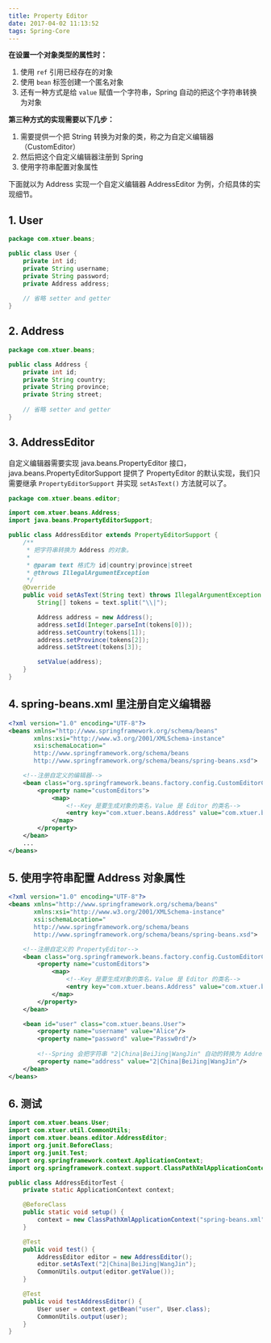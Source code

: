 ```yaml
---
title: Property Editor
date: 2017-04-02 11:13:52
tags: Spring-Core
---
```


**在设置一个对象类型的属性时：**
1. 使用 `ref` 引用已经存在的对象
2. 使用 `bean` 标签创建一个匿名对象
3. 还有一种方式是给 `value` 赋值一个字符串，Spring 自动的把这个字符串转换为对象

**第三种方式的实现需要以下几步：**
1. 需要提供一个把 String 转换为对象的类，称之为自定义编辑器（CustomEditor）
2. 然后把这个自定义编辑器注册到 Spring
3. 使用字符串配置对象属性<!--more-->

下面就以为 Address 实现一个自定义编辑器 AddressEditor 为例，介绍具体的实现细节。

## 1. User
```java
package com.xtuer.beans;

public class User {
    private int id;
    private String username;
    private String password;
    private Address address;
    
    // 省略 setter and getter
}
```

## 2. Address
```java
package com.xtuer.beans;

public class Address {
    private int id;
    private String country;
    private String province;
    private String street;
    
    // 省略 setter and getter
}
```

## 3. AddressEditor
自定义编辑器需要实现 java.beans.PropertyEditor 接口，java.beans.PropertyEditorSupport 提供了 PropertyEditor 的默认实现，我们只需要继承 `PropertyEditorSupport` 并实现
`setAsText()` 方法就可以了。

```java
package com.xtuer.beans.editor;

import com.xtuer.beans.Address;
import java.beans.PropertyEditorSupport;

public class AddressEditor extends PropertyEditorSupport {
    /**
     * 把字符串转换为 Address 的对象。
     *
     * @param text 格式为 id|country|province|street
     * @throws IllegalArgumentException
     */
    @Override
    public void setAsText(String text) throws IllegalArgumentException {
        String[] tokens = text.split("\\|");

        Address address = new Address();
        address.setId(Integer.parseInt(tokens[0]));
        address.setCountry(tokens[1]);
        address.setProvince(tokens[2]);
        address.setStreet(tokens[3]);

        setValue(address);
    }
}
```

## 4. spring-beans.xml 里注册自定义编辑器
```xml
<?xml version="1.0" encoding="UTF-8"?>
<beans xmlns="http://www.springframework.org/schema/beans"
       xmlns:xsi="http://www.w3.org/2001/XMLSchema-instance"
       xsi:schemaLocation="
       http://www.springframework.org/schema/beans
       http://www.springframework.org/schema/beans/spring-beans.xsd">

    <!--注册自定义的编辑器-->
    <bean class="org.springframework.beans.factory.config.CustomEditorConfigurer">
        <property name="customEditors">
            <map>
                <!--Key 是要生成对象的类名，Value 是 Editor 的类名-->
                <entry key="com.xtuer.beans.Address" value="com.xtuer.beans.editor.AddressEditor"/>
            </map>
        </property>
    </bean>
    ...
</beans>
```

## 5. 使用字符串配置 Address 对象属性
```xml
<?xml version="1.0" encoding="UTF-8"?>
<beans xmlns="http://www.springframework.org/schema/beans"
       xmlns:xsi="http://www.w3.org/2001/XMLSchema-instance"
       xsi:schemaLocation="
       http://www.springframework.org/schema/beans
       http://www.springframework.org/schema/beans/spring-beans.xsd">

    <!--注册自定义的 PropertyEditor-->
    <bean class="org.springframework.beans.factory.config.CustomEditorConfigurer">
        <property name="customEditors">
            <map>
                <!--Key 是要生成对象的类名，Value 是 Editor 的类名-->
                <entry key="com.xtuer.beans.Address" value="com.xtuer.beans.editor.AddressEditor"/>
            </map>
        </property>
    </bean>

    <bean id="user" class="com.xtuer.beans.User">
        <property name="username" value="Alice"/>
        <property name="password" value="Passw0rd"/>
        
        <!--Spring 会把字符串 "2|China|BeiJing|WangJin" 自动的转换为 Address 的对象-->
        <property name="address" value="2|China|BeiJing|WangJin"/>
    </bean>
</beans>
```

## 6. 测试
```java
import com.xtuer.beans.User;
import com.xtuer.util.CommonUtils;
import com.xtuer.beans.editor.AddressEditor;
import org.junit.BeforeClass;
import org.junit.Test;
import org.springframework.context.ApplicationContext;
import org.springframework.context.support.ClassPathXmlApplicationContext;

public class AddressEditorTest {
    private static ApplicationContext context;

    @BeforeClass
    public static void setup() {
        context = new ClassPathXmlApplicationContext("spring-beans.xml");
    }

    @Test
    public void test() {
        AddressEditor editor = new AddressEditor();
        editor.setAsText("2|China|BeiJing|WangJin");
        CommonUtils.output(editor.getValue());
    }

    @Test
    public void testAddressEditor() {
        User user = context.getBean("user", User.class);
        CommonUtils.output(user);
    }
}
```
